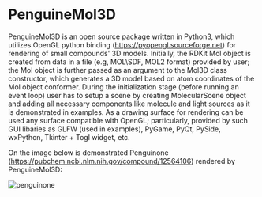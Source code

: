 # PenguineMol3D
PenguineMol3D is an open source package written in Python3, which utilizes OpenGL python binding (https://pyopengl.sourceforge.net) for rendering of small compounds' 3D models. Initially, the RDKit Mol object is created from data in a file (e.g, MOL\SDF, MOL2 format) provided by user; the Mol object is further passed as an argument to the Mol3D class constructor, which generates a 3D model based on atom coordinates of the Mol object conformer. During the initialization stage (before running an event loop) user has to setup a scene by creating MolecularScene object and adding all necessary components like molecule and light sources as it is demonstrated in examples. As a drawing surface for rendering can be used any surface compatible with OpenGL; particularly, provided by such GUI libaries as GLFW (used in examples), PyGame, PyQt, PySide, wxPython, Tkinter + Togl widget, etc.

On the image below is demonstrated Penguinone (https://pubchem.ncbi.nlm.nih.gov/compound/12564106) rendered by PenguineMol3D:

![penguinone](https://github.com/YevhenKustovskiy/penguinemol3d/assets/136888021/cf8c5e3c-55bb-4759-8688-b85b7a180a86)

